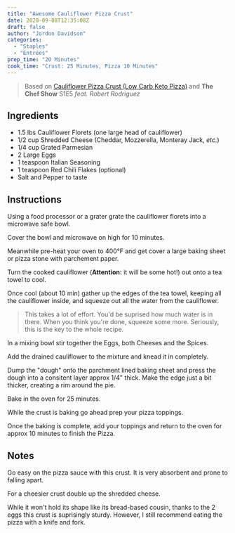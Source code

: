 ```yaml
---
title: "Awesome Cauliflower Pizza Crust"
date: 2020-09-08T12:35:08Z
draft: false
author: "Jordon Davidson"
categories:
  - "Staples"
  - "Entrées"
prep_time: "20 Minutes"
cook_time: "Crust: 25 Minutes, Pizza 10 Minutes"
---
```


> Based on [Cauliflower Pizza Crust (Low Carb Keto Pizza)](https://downshiftology.com/wprm_print/38865) and **The Chef Show** S1E5 _feat. Robert Rodriguez_

## Ingredients

- 1.5 lbs Cauliflower Florets (one large head of cauliflower)
- 1/2 cup Shredded Cheese (Cheddar, Mozzerella, Monteray Jack, _etc._)
- 1/4 cup Grated Parmesian
- 2 Large Eggs
- 1 teaspoon Italian Seasoning
- 1 teaspoon Red Chili Flakes (optional)
- Salt and Pepper to taste

## Instructions

Using a food processor or a grater grate the cauliflower florets into a microwave safe bowl.

Cover the bowl and microwave on high for 10 minutes.

Meanwhile pre-heat your oven to 400°F and get cover a large baking sheet or pizza stone with parchement paper.

Turn the cooked cauliflower (**Attention:** it will be some hot!) out onto a tea towel to cool.

Once cool (about 10 min) gather up the edges of the tea towel, keeping all the cauliflower inside, and squeeze out all the water from the cauliflower.

> This takes a lot of effort. You'd be suprised how much water is in there. When you think you're done, squeeze some more. Seriously, this is the key to the whole recipe.

In a mixing bowl stir together the Eggs, both Cheeses and the Spices.

Add the drained cauliflower to the mixture and knead it in completely.

Dump the "dough" onto the parchment lined baking sheet and press the dough into a consitent layer approx 1/4" thick. Make the edge just a bit thicker, creating a rim around the pie.

Bake in the oven for 25 minutes.

While the crust is baking go ahead prep your pizza toppings.

Once the baking is complete, add your toppings and return to the oven for approx 10 minutes to finish the Pizza.

## Notes

Go easy on the pizza sauce with this crust. It is very absorbent and prone to falling apart.

For a cheesier crust double up the shredded cheese.

While it won't hold its shape like its bread-based cousin, thanks to the 2 eggs this crust is suprisingly sturdy. However, I still recommend eating the pizza with a knife and fork.
